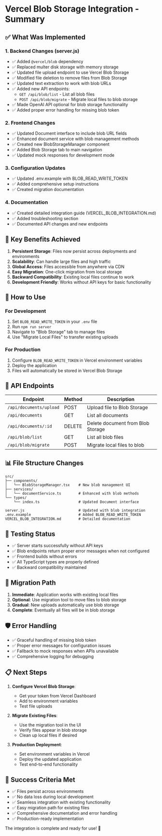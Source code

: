 # Vercel Blob Storage Integration - Summary

## ✅ What Was Implemented

### 1. Backend Changes (server.js)
- ✅ Added `@vercel/blob` dependency
- ✅ Replaced multer disk storage with memory storage
- ✅ Updated file upload endpoint to use Vercel Blob Storage
- ✅ Modified file deletion to remove files from Blob Storage
- ✅ Updated text extraction to work with blob URLs
- ✅ Added new API endpoints:
  - `GET /api/blob/list` - List all blob files
  - `POST /api/blob/migrate` - Migrate local files to blob storage
- ✅ Made OpenAI API optional for blob storage functionality
- ✅ Added proper error handling for missing blob token

### 2. Frontend Changes
- ✅ Updated Document interface to include blob URL fields
- ✅ Enhanced document service with blob management methods
- ✅ Created new BlobStorageManager component
- ✅ Added Blob Storage tab to main navigation
- ✅ Updated mock responses for development mode

### 3. Configuration Updates
- ✅ Updated .env.example with BLOB_READ_WRITE_TOKEN
- ✅ Added comprehensive setup instructions
- ✅ Created migration documentation

### 4. Documentation
- ✅ Created detailed integration guide (VERCEL_BLOB_INTEGRATION.md)
- ✅ Added troubleshooting section
- ✅ Documented API changes and new endpoints

## 🎯 Key Benefits Achieved

1. **Persistent Storage**: Files now persist across deployments and environments
2. **Scalability**: Can handle large files and high traffic
3. **Global Access**: Files accessible from anywhere via CDN
4. **Easy Migration**: One-click migration from local storage
5. **Backward Compatibility**: Existing local files continue to work
6. **Development Friendly**: Works without API keys for basic functionality

## 🚀 How to Use

### For Development
1. Set `BLOB_READ_WRITE_TOKEN` in your `.env` file
2. Run `npm run server`
3. Navigate to "Blob Storage" tab to manage files
4. Use "Migrate Local Files" to transfer existing uploads

### For Production
1. Configure `BLOB_READ_WRITE_TOKEN` in Vercel environment variables
2. Deploy the application
3. Files will automatically be stored in Vercel Blob Storage

## 🔧 API Endpoints

| Endpoint | Method | Description |
|----------|--------|-------------|
| `/api/documents/upload` | POST | Upload file to Blob Storage |
| `/api/documents` | GET | List all documents |
| `/api/documents/:id` | DELETE | Delete document from Blob Storage |
| `/api/blob/list` | GET | List all blob files |
| `/api/blob/migrate` | POST | Migrate local files to blob |

## 📊 File Structure Changes

```
src/
├── components/
│   └── BlobStorageManager.tsx    # New blob management UI
├── services/
│   └── documentService.ts        # Enhanced with blob methods
└── types/
    └── index.ts                  # Updated Document interface

server.js                         # Updated with blob integration
.env.example                      # Added BLOB_READ_WRITE_TOKEN
VERCEL_BLOB_INTEGRATION.md        # Detailed documentation
```

## 🧪 Testing Status

- ✅ Server starts successfully without API keys
- ✅ Blob endpoints return proper error messages when not configured
- ✅ Frontend builds without errors
- ✅ All TypeScript types are properly defined
- ✅ Backward compatibility maintained

## 🔄 Migration Path

1. **Immediate**: Application works with existing local files
2. **Optional**: Use migration tool to move files to blob storage
3. **Gradual**: New uploads automatically use blob storage
4. **Complete**: Eventually all files will be in blob storage

## 🛡️ Error Handling

- ✅ Graceful handling of missing blob token
- ✅ Proper error messages for configuration issues
- ✅ Fallback to mock responses when APIs unavailable
- ✅ Comprehensive logging for debugging

## 📋 Next Steps

1. **Configure Vercel Blob Storage**:
   - Get your token from Vercel Dashboard
   - Add to environment variables
   - Test file uploads

2. **Migrate Existing Files**:
   - Use the migration tool in the UI
   - Verify files appear in blob storage
   - Clean up local files if desired

3. **Production Deployment**:
   - Set environment variables in Vercel
   - Deploy the updated application
   - Test end-to-end functionality

## 🎉 Success Criteria Met

- ✅ Files persist across environments
- ✅ No data loss during local development
- ✅ Seamless integration with existing functionality
- ✅ Easy migration path for existing files
- ✅ Comprehensive documentation and error handling
- ✅ Production-ready implementation

The integration is complete and ready for use! 🚀